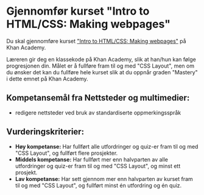 Gjennomfør kurset "Intro to HTML/CSS: Making webpages"
======================================================

Du skal gjennomføre kurset ["Intro to HTML/CSS: Making webpages"](https://nb.khanacademy.org/computing/computer-programming/html-css) på Khan Academy.

Læreren gir deg en klassekode på Khan Academy, slik at han/hun kan følge progresjonen din. Målet er å fullføre fram til og med "CSS Layout", men om du ønsker det kan du fullføre hele kurset slik at du oppnår graden "Mastery" i dette emnet på Khan Academy.

Kompetansemål fra Nettsteder og multimedier:
--------------------------------------------
* redigere nettsteder ved bruk av standardiserte oppmerkingsspråk

Vurderingskriterier:
--------------------
* **Høy kompetanse:** Har fullført alle utfordringer og quiz-er fram til og med "CSS Layout", og fullført flere prosjekter.
* **Middels kompetanse:** Har fullført mer enn halvparten av alle utfordringer og quiz-er  fram til og med "CSS Layout", og minst ett prosjekt.
* **Lav kompetanse:** Har sett gjennom mer enn halvparten av kurset fram til og med "CSS Layout", og fullført minst én utfordring og én quiz.
